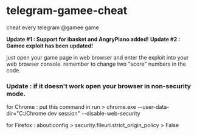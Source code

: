 # telegram-gamee-cheat

cheat every telegram @gamee game

<b>Update #1 : Support for ibasket and AngryPiano added!</b>
<b>Update #2 : Gamee exploit has been updated!</b>


just open your game page in web browser and enter the exploit into your web browser console.
remember to change two "score" numbers in the code.

### Update : if it doesn't work open your browser in non-security mode.

for Chrome : put this command in run > chrome.exe --user-data-dir="C:/Chrome dev session" --disable-web-security

for Firefox : about:config > security.fileuri.strict_origin_policy > False


